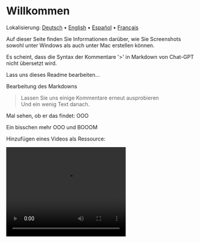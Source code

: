 # Willkommen
Lokalisierung: [Deutsch](https://ewildingli.github.io/Global-Instructor-Guidelines/DE/) • [English](https://ewildingli.github.io/Global-Instructor-Guidelines/) • [Español](https://ewildingli.github.io/Global-Instructor-Guidelines/ES/) • [Français](https://ewildingli.github.io/Global-Instructor-Guidelines/FR/)

Auf dieser Seite finden Sie Informationen darüber, wie Sie Screenshots sowohl unter Windows als auch unter Mac erstellen können.

Es scheint, dass die Syntax der Kommentare '>' in Markdown von Chat-GPT nicht übersetzt wird.

Lass uns dieses Readme bearbeiten...

Bearbeitung des Markdowns

> Lassen Sie uns einige Kommentare erneut ausprobieren  
Und ein wenig Text danach.

Mal sehen, ob er das findet: OOO

Ein bisschen mehr OOO und BOOOM

Hinzufügen eines Videos als Ressource:

<video width="320" height="240" controls><source src="https://github.com/user-attachments/assets/be74703f-6879-45a5-ac12-fa11a221ed79" type="video/mp4">Ihr Browser unterstützt das Video-Tag nicht.</video>